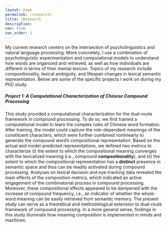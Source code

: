 ```yaml
---
layout: page
permalink: /research/
title: 🤔Research
description:
nav: true
nav_order: 1
---
```


My current research centers on the intersection of psycholinguistics and natural language processing. More concretely, I use a combination of psycholinguistic experimentation and computational models to understand how words are organized and retrieved, as well as how individuals are different in terms of their mental lexicon. Topics of my research include compositionality, lexical ambiguity, and lifespan changes in lexical semantic representation. Below are some of the specific projects I work on during my PhD study.

##### Project 1: A Computational Characterization of Chinese Compound Processing

This study provided a computational characterization for the dual-route framework in compound processing. To do so, we first trained a computational model to learn the complex rules of Chinese word formation. After training, the model could capture the role-dependent meanings of the constituent characters, which were further combined nonlinearly to generate the compound word’s compositional representation. Based on the actual and model-predicted representations, we defined two metrics to characterize (i) the extent to which the compositional meaning converges with the lexicalized meaning (i.e., compound **compositionality**), and (ii) the extent to which the compositional representation has a **distinct** presence in semantic space and thus can be readily activated during compound processing. Analyses on lexical decision and eye-tracking data revealed the main effects of the composition metrics, which indicated an active engagement of the combinatorial process in compound processing. Moreover, these compositional effects appeared to be dampened with the increase of compound frequency, i.e., an indicator of whether the whole-word meaning can be easily retrieved from semantic memory. The present study can serve as a theoretical and methodological extension to dual-route framework of compound processing. In a more general sense, findings in this study illuminate how meaning composition is implemented in minds and machines.
